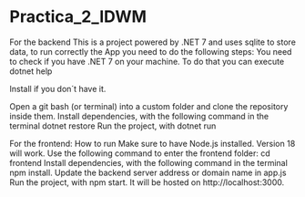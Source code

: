 # Practica_2_IDWM
For the backend
  This is a project powered by .NET 7 and uses sqlite to store data, to run correctly the App you need to do the following steps:
  You need to check if you have .NET 7 on your machine. To do that you can execute
    dotnet help
    
  Install if you don´t have it.
  
  Open a git bash (or terminal) into a custom folder and clone the repository inside them.
  Install dependencies, with the following command in the terminal
    dotnet restore
  Run the project, with 
    dotnet run

For the frontend:
  How to run
  Make sure to have Node.js installed. Version 18 will work.
  Use the following command to enter the frontend folder:
    cd frontend
  Install dependencies, with the following command in the terminal
    npm install.
  Update the backend server address or domain name in app.js
  Run the project, with 
    npm start.
  It will be hosted on http://localhost:3000.
